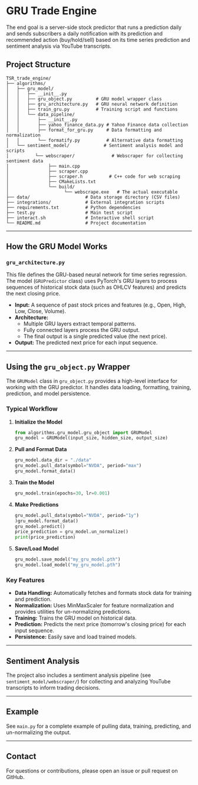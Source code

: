 # GRU Trade Engine

The end goal is a server-side stock predictor that runs a prediction daily and sends subscribers a daily notification with its prediction and recommended action (buy/hold/sell) based on its time series prediction and sentiment analysis via YouTube transcripts.

## Project Structure

```
TSR_trade_engine/
├── algorithms/
│   ├── gru_model/
│   │   ├── __init__.py
│   │   ├── gru_object.py         # GRU model wrapper class
│   │   ├── gru_architecture.py   # GRU neural network definition
│   │   ├── train_gru.py          # Training script and functions
│   │   └── data_pipeline/
│   │       ├── __init__.py
│   │       ├── yahoo_finance_data.py # Yahoo Finance data collection
│   │       ├── format_for_gru.py     # Data formatting and normalization
│   │       └── formatify.py          # Alternative data formatting
│   └── sentiment_model/             # Sentiment analysis model and scripts
│          └── webscraper/              # Webscraper for collecting sentiment data
│               ├── main.cpp
│               ├── scraper.cpp
│               ├── scraper.h          # C++ code for web scraping
│               ├── CMakeLists.txt
│               └── build/
│                     └── webscrape.exe   # The actual executable
├── data/                     # Data storage directory (CSV files)
├── integrations/             # External integration scripts
├── requirements.txt          # Python dependencies
├── test.py                   # Main test script
├── interact.sh               # Interactive shell script
└── README.md                 # Project documentation
```

---

## How the GRU Model Works

### `gru_architecture.py`

This file defines the GRU-based neural network for time series regression. The model (`GRUPredictor` class) uses PyTorch's GRU layers to process sequences of historical stock data (such as OHLCV features) and predicts the next closing price.

- **Input:** A sequence of past stock prices and features (e.g., Open, High, Low, Close, Volume).
- **Architecture:** 
  - Multiple GRU layers extract temporal patterns.
  - Fully connected layers process the GRU output.
  - The final output is a single predicted value (the next price).
- **Output:** The predicted next price for each input sequence.

---

## Using the `gru_object.py` Wrapper

The `GRUModel` class in `gru_object.py` provides a high-level interface for working with the GRU predictor. It handles data loading, formatting, training, prediction, and model persistence.

### Typical Workflow

1. **Initialize the Model**
    ```python
    from algorithms.gru_model.gru_object import GRUModel
    gru_model = GRUModel(input_size, hidden_size, output_size)
    ```

2. **Pull and Format Data**
    ```python
    gru_model.data_dir = "./data"
    gru_model.pull_data(symbol="NVDA", period="max")
    gru_model.format_data()
    ```

3. **Train the Model**
    ```python
    gru_model.train(epochs=30, lr=0.001)
    ```

4. **Make Predictions**
    ```python
    gru_model.pull_data(symbol="NVDA", period="1y")
    )gru_model.format_data()
    gru_model.predict()
    price_prediction = gru_model.un_normalize()
    print(price_prediction)
    ```

5. **Save/Load Model**
    ```python
    gru_model.save_model("my_gru_model.pth")
    gru_model.load_model("my_gru_model.pth")
    ```

### Key Features

- **Data Handling:** Automatically fetches and formats stock data for training and prediction.
- **Normalization:** Uses MinMaxScaler for feature normalization and provides utilities for un-normalizing predictions.
- **Training:** Trains the GRU model on historical data.
- **Prediction:** Predicts the next price (tomorrow's closing price) for each input sequence.
- **Persistence:** Easily save and load trained models.

---

## Sentiment Analysis

The project also includes a sentiment analysis pipeline (see `sentiment_model/webscraper/`) for collecting and analyzing YouTube transcripts to inform trading decisions.


---

## Example

See `main.py` for a complete example of pulling data, training, predicting, and un-normalizing the output.

---

## Contact

For questions or contributions, please open an issue or pull request on GitHub.